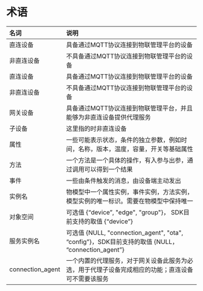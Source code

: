 # 术语

| 名词       | 说明                                                         |
| :--------- | :-------------------------------------------------------|
| 直连设备   | 具备通过MQTT协议连接到物联管理平台的设备                       |
| 非直连设备 | 不具备通过MQTT协议连接到物联管理平台的设备                     |
| 直连设备   | 具备通过MQTT协议连接到物联管理平台的设备                       |
| 非直连设备 | 不具备通过MQTT协议连接到物联管理平台的设备                     |
| 网关设备   | 具备通过MQTT协议连接到物联管理平台，并且能够为非直连设备提供代理服务 |
| 子设备     | 这里指的时非直连设备                                         |
| 属性       | 一些可能表示状态，条件的独立参数，例如时间，名称，版本，温度，容量，开关等基础属性 |
| 方法       | 一个方法是一个具体的操作，有入参与出参，通过调用可以得到一个结果 |
| 事件       | 一些由条件触发的消息，由设备端主动发出 |
| 实例名       | 物模型中一个属性实例，事件实例，方法实例，模型实例的唯一标识。需要在物模型中保持唯一 |
| 对象空间       | 可选值 {“device”, "edge", "group"}， SDK目前支持的取值 {“device”}|
| 服务实例名       | 可选值 {NULL, "connection_agent", "ota", “config”}，SDK目前支持的取值 {NULL， “connection_agent”}|
| connection_agent       | 一个内置的代理服务，对于网关设备此服务为必选，用于代理子设备完成相应的功能；直连设备可不需要该服务|

